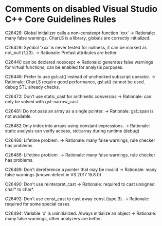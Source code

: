 ﻿# Comments on disabled Visual Studio C++ Core Guidelines Rules

C26426: Global initializer calls a non-constexpr function 'xxx'
-> Rationale: many false warnings. CharLS is a library, globals are correctly initialized.

C26429: Symbol 'xxx' is never tested for nullness, it can be marked as not_null (f.23).
-> Rationale: Prefast attributes are better.

C26440 can be declared noexcept
 => Rationale: generates false warnings for virtual functions, can be enabled for analysis purposes.

C26446: Prefer to use gsl::at() instead of unchecked subscript operator.
 -> Rationale: CharLS require good performance, gsl:at() cannot be used. debug STL already checks.

C26472: Don't use static_cast for arithmetic conversios
 -> Rationale: can only be solved with gsl::narrow_cast

C26481: Do not pass an array as a single pointer.
-> Rationale: gsl::span is not available.

C26482:Only index into arrays using constant expressions.
-> Rationale: static analysis can verify access, std::array during runtime (debug)

C26486: Lifetime problem.
-> Rationale: many false warnings, rule checker has problems.

C26486: Lifetime problem.
-> Rationale: many false warnings, rule checker has problems.

C26489: Don't dereference a pointer that may be invalid
-> Rationale: many false warnings (known defect in VS 2017 15.8.0)

C26490: Don't use reinterpret_cast
-> Rationale: required to cast unsigned char* to char*.

C26492: Don't use const_cast to cast away const (type.3).
-> Rationale: required for some special cases.

C26494: Variable 'x' is uninitialized. Always initialize an object
-> Rationale: many false warnings, other analyzers are better.